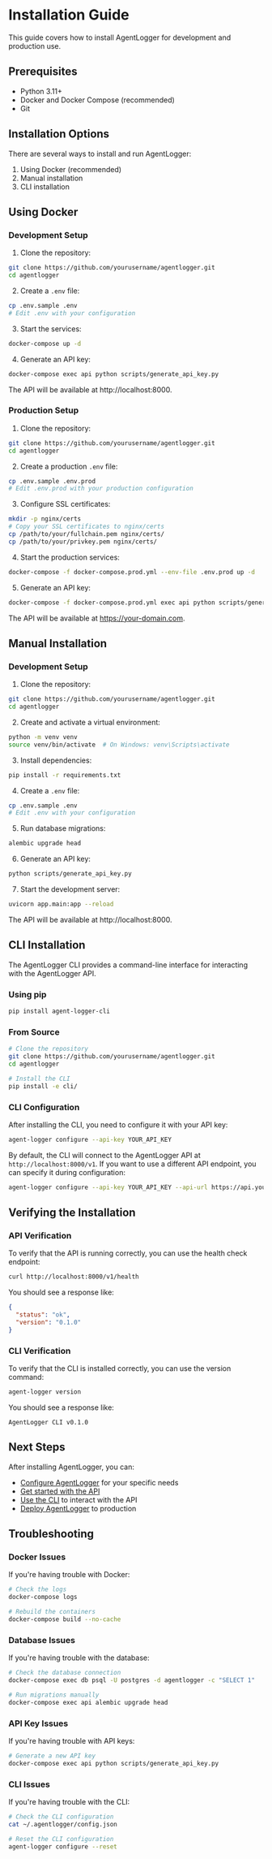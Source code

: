 # Installation Guide

This guide covers how to install AgentLogger for development and production use.

## Prerequisites

- Python 3.11+
- Docker and Docker Compose (recommended)
- Git

## Installation Options

There are several ways to install and run AgentLogger:

1. Using Docker (recommended)
2. Manual installation
3. CLI installation

## Using Docker

### Development Setup

1. Clone the repository:

```bash
git clone https://github.com/yourusername/agentlogger.git
cd agentlogger
```

2. Create a `.env` file:

```bash
cp .env.sample .env
# Edit .env with your configuration
```

3. Start the services:

```bash
docker-compose up -d
```

4. Generate an API key:

```bash
docker-compose exec api python scripts/generate_api_key.py
```

The API will be available at http://localhost:8000.

### Production Setup

1. Clone the repository:

```bash
git clone https://github.com/yourusername/agentlogger.git
cd agentlogger
```

2. Create a production `.env` file:

```bash
cp .env.sample .env.prod
# Edit .env.prod with your production configuration
```

3. Configure SSL certificates:

```bash
mkdir -p nginx/certs
# Copy your SSL certificates to nginx/certs
cp /path/to/your/fullchain.pem nginx/certs/
cp /path/to/your/privkey.pem nginx/certs/
```

4. Start the production services:

```bash
docker-compose -f docker-compose.prod.yml --env-file .env.prod up -d
```

5. Generate an API key:

```bash
docker-compose -f docker-compose.prod.yml exec api python scripts/generate_api_key.py
```

The API will be available at https://your-domain.com.

## Manual Installation

### Development Setup

1. Clone the repository:

```bash
git clone https://github.com/yourusername/agentlogger.git
cd agentlogger
```

2. Create and activate a virtual environment:

```bash
python -m venv venv
source venv/bin/activate  # On Windows: venv\Scripts\activate
```

3. Install dependencies:

```bash
pip install -r requirements.txt
```

4. Create a `.env` file:

```bash
cp .env.sample .env
# Edit .env with your configuration
```

5. Run database migrations:

```bash
alembic upgrade head
```

6. Generate an API key:

```bash
python scripts/generate_api_key.py
```

7. Start the development server:

```bash
uvicorn app.main:app --reload
```

The API will be available at http://localhost:8000.

## CLI Installation

The AgentLogger CLI provides a command-line interface for interacting with the AgentLogger API.

### Using pip

```bash
pip install agent-logger-cli
```

### From Source

```bash
# Clone the repository
git clone https://github.com/yourusername/agentlogger.git
cd agentlogger

# Install the CLI
pip install -e cli/
```

### CLI Configuration

After installing the CLI, you need to configure it with your API key:

```bash
agent-logger configure --api-key YOUR_API_KEY
```

By default, the CLI will connect to the AgentLogger API at `http://localhost:8000/v1`. If you want to use a different API endpoint, you can specify it during configuration:

```bash
agent-logger configure --api-key YOUR_API_KEY --api-url https://api.yourdomain.com/v1
```

## Verifying the Installation

### API Verification

To verify that the API is running correctly, you can use the health check endpoint:

```bash
curl http://localhost:8000/v1/health
```

You should see a response like:

```json
{
  "status": "ok",
  "version": "0.1.0"
}
```

### CLI Verification

To verify that the CLI is installed correctly, you can use the version command:

```bash
agent-logger version
```

You should see a response like:

```
AgentLogger CLI v0.1.0
```

## Next Steps

After installing AgentLogger, you can:

- [Configure AgentLogger](configuration.md) for your specific needs
- [Get started with the API](../api/index.md)
- [Use the CLI](cli.md) to interact with the API
- [Deploy AgentLogger](deployment.md) to production

## Troubleshooting

### Docker Issues

If you're having trouble with Docker:

```bash
# Check the logs
docker-compose logs

# Rebuild the containers
docker-compose build --no-cache
```

### Database Issues

If you're having trouble with the database:

```bash
# Check the database connection
docker-compose exec db psql -U postgres -d agentlogger -c "SELECT 1"

# Run migrations manually
docker-compose exec api alembic upgrade head
```

### API Key Issues

If you're having trouble with API keys:

```bash
# Generate a new API key
docker-compose exec api python scripts/generate_api_key.py
```

### CLI Issues

If you're having trouble with the CLI:

```bash
# Check the CLI configuration
cat ~/.agentlogger/config.json

# Reset the CLI configuration
agent-logger configure --reset
``` 